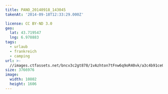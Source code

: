 ```yaml
---
title: PANO_20140918_143045
takenAt: '2014-09-18T12:33:29.000Z'

license: CC BY-ND 3.0
geo:
  lat: 43.719547
  lng: 6.978883
tags:
  - urlaub
  - frankreich
  - camping
url: >-
  //images.ctfassets.net/bncv3c2gt878/1vAzhton7tFnw6q9oR40vk/a3c4b91ce0f51380e2334a9faec3d671/pano_20140918_143045_28278712256_o
size: 3766976
image:
  width: 10802
  height: 1606
---
```

